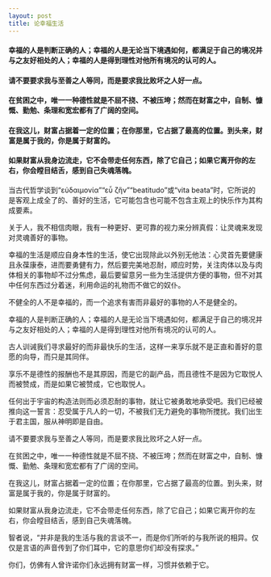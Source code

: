 ```yaml
---
layout: post
title: 论幸福生活
---
```

#### 幸福的人是判断正确的人；幸福的人是无论当下境遇如何，都满足于自己的境况并与之友好相处的人；幸福的人是得到理性对他所有境况的认可的人。
#### 请不要要求我与至善之人等同，而是要求我比败坏之人好一点。
#### 在贫困之中，唯一一种德性就是不屈不挠、不被压垮；然而在财富之中，自制、慷慨、勤勉、条理和宽宏都有了广阔的空间。
#### 在我这儿，财富占据着一定的位置；在你那里，它占据了最高的位置。到头来，财富是属于我的，你是属于财富的。
#### 如果财富从我身边流走，它不会带走任何东西，除了它自己；如果它离开你的左右，你会瞠目结舌，感到自己失魂落魄。
<!-- more -->
当古代哲学谈到“εὐδαιμονία”“εὖ ζἣν”“beatitudo”或“vita beata”时，它所说的是客观上成全了的、善好的生活，它可能包含也可能不包含主观上的快乐作为其构成要素。

关于人，我不相信肉眼，我有一种更好、更可靠的视力来分辨真假：让灵魂来发现对灵魂善好的事物。

幸福的生活是顺应自身本性的生活，使它出现除此以外别无他法：心灵首先要健康且永葆康泰，进而要勇健有力，然后要完美地忍耐，顺应时势，关注肉体以及与肉体相关的事物却不过分焦虑，最后要留意另一些为生活提供方便的事物，但不对其中任何东西过分着迷，利用命运的礼物而不做它的奴仆。

不健全的人不是幸福的，而一个追求有害而非最好的事物的人不是健全的。

幸福的人是判断正确的人；幸福的人是无论当下境遇如何，都满足于自己的境况并与之友好相处的人；幸福的人是得到理性对他所有境况的认可的人。

古人训诫我们寻求最好的而非最快乐的生活，这样一来享乐就不是正直和善好的意愿的向导，而只是其同伴。

享乐不是德性的报酬也不是其原因，而是它的副产品，而且德性不是因为它取悦人而被赞成，而是如果它被赞成，它也取悦人。

任何出于宇宙的构造法则而必须忍耐的事物，就让它被勇敢地承受吧。我们已经被推向这一誓言：忍受属于凡人的一切，不被我们无力避免的事物所搅扰。我们出生于君主国，服从神明即是自由。

请不要要求我与至善之人等同，而是要求我比败坏之人好一点。

在贫困之中，唯一一种德性就是不屈不挠、不被压垮；然而在财富之中，自制、慷慨、勤勉、条理和宽宏都有了广阔的空间。

在我这儿，财富占据着一定的位置；在你那里，它占据了最高的位置。到头来，财富是属于我的，你是属于财富的。

如果财富从我身边流走，它不会带走任何东西，除了它自己；如果它离开你的左右，你会瞠目结舌，感到自己失魂落魄。

智者说，“并非是我的生活与我的言谈不一，而是你们所听的与我所说的相异。仅仅是言语的声音传到了你们耳中，它的意思你们却没有探求。”

你们，仿佛有人曾许诺你们永远拥有财富一样，习惯并依赖于它。